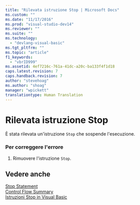 ```yaml
---
title: "Rilevata istruzione Stop | Microsoft Docs"
ms.custom: ""
ms.date: "11/17/2016"
ms.prod: "visual-studio-dev14"
ms.reviewer: ""
ms.suite: ""
ms.technology: 
  - "devlang-visual-basic"
ms.tgt_pltfrm: ""
ms.topic: "article"
f1_keywords: 
  - "vbrID999"
ms.assetid: 4ef7216c-761a-41dc-a20c-ba133f4f1d18
caps.latest.revision: 7
caps.handback.revision: 7
author: "stevehoag"
ms.author: "shoag"
manager: "wpickett"
translationtype: Human Translation
---
```

# Rilevata istruzione Stop
È stata rilevata un'istruzione `Stop` che sospende l'esecuzione.  
  
### Per correggere l'errore  
  
1.  Rimuovere l'istruzione `Stop`.  
  
## Vedere anche  
 [Stop Statement](../../visual-basic/language-reference/statements/stop-statement.md)   
 [Control Flow Summary](../../visual-basic/language-reference/keywords/control-flow-summary.md)   
 [Istruzioni Stop in Visual Basic](/visual-studio/debugger/stop-statements-in-visual-basic)